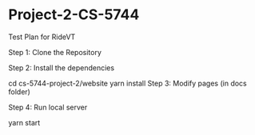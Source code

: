 # Project-2-CS-5744
Test Plan for RideVT

Step 1: Clone the Repository

Step 2: Install the dependencies

cd cs-5744-project-2/website
yarn install
Step 3: Modify pages (in docs folder)

Step 4: Run local server

yarn start
